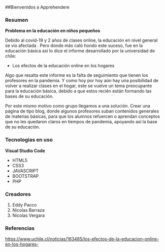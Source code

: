 ##Bienvenidos a Apprehendere

### Resumen
**Problema en la educación en niños pequeños**

Debido al covid-19 y 2 años de clases online, la educación en nivel general  se vio afectada . Pero donde más caló hondo este suceso, fue en la educación básica así lo dice el informe desarrollado por la universidad de chile: 
- Los efectos de la educación online en los hogares

Algo que resalta este informe es la falta de seguimiento que tienen los profesores en la pandemia.
Y como hoy por hoy aún hay una posibilidad de volver a realizar clases en el hogar, este se vuelve un tema preocupante para la educación básica, debido a que estos recién están formando las bases de su educación.

Por este mismo motivo como grupo llegamos a una solución. Crear una página de tipo blog, donde algunos profesores suban contenidos generales de materias básicas, para que los alumnos refuercen o aprendan conceptos que no les quedaron claros en tiempos de pandemia, apoyando así la base de su educación. 


### Tecnologias en uso
**Visual Studio Code**
- HTML5
- CSS3
- JAVASCRIPT
- BOOTSTRAP
- PHP



### Creadores
1. Eddy Pacco
2. Nicolas Barraza
3. Nicolas Vergara


### Referencias
https://www.uchile.cl/noticias/163485/los-efectos-de-la-educacion-online-en-los-hogares-
